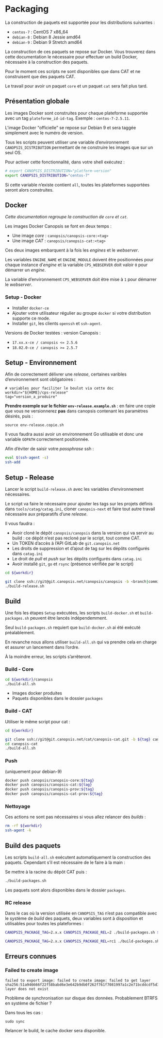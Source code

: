 # Packaging

La construction de paquets est supportée pour les distributions suivantes :

 * `centos-7` : CentOS 7 x86_64
 * `debian-8` : Debian 8 Jessie amd64
 * `debian-9` : Debian 9 Stretch amd64

La construction de ces paquets se repose sur Docker. Vous trouverez dans cette documentation le nécessaire pour effectuer un build Docker, nécessaire à la construction des paquets.

Pour le moment ces scripts ne sont disponibles que dans CAT et ne construisent que des paquets CAT.

Le travail pour avoir un paquet `core` et un paquet `cat` sera fait plus tard.

## Présentation globale

Les images Docker sont construites pour chaque plateforme supportée avec un tag `plateforme_id-id-tag`. Exemple : `centos-7-2.5.11`.

L’image Docker "officielle" se repose sur Debian 9 et sera taggée simplement avec le numéro de version.

Tous les scripts peuvent utiliser une variable d’environnement `CANOPSIS_DISTRIBUTION` permettant de ne construire les images que sur un seul OS.

Pour activer cette fonctionnalité, dans votre shell exécutez :

```bash
# export CANOPSIS_DISTRIBUTION="platform-version"
export CANOPSIS_DISTRIBUTION="centos-7"
```

Si cette variable n’existe contient `all`, toutes les plateformes supportées seront alors construites.

## Docker

*Cette documentation regroupe la construction de `core` et `cat`.*

Les images Docker Canopsis se font en deux temps :

 * Une image *core* : `canopsis/canopsis-core:<tag>`
 * Une image *CAT* : `canopsis/canopsis-cat:<tag>`

Ces deux images embarquent à la fois les *engines* et le *webserver*.

Les variables `ENGINE_NAME` et `ENGINE_MODULE` doivent être positionnées pour chaque instance d’*engine* et la variable `CPS_WEBSERVER` doit valoir `0` pour démarrer un *engine*.

La variable d’environnement `CPS_WEBSERVER` doit être mise à `1` pour démarrer le *webserver*.

### Setup - Docker

 * Installer `docker-ce`
 * Ajouter votre utilisateur régulier au groupe `docker` si votre distribution supporte ce mode.
 * Installer `git`, les clients `openssh` et `ssh-agent`.

Versions de Docker testées : version Canopsis :

 * `17.xx.x-ce / canopsis <= 2.5.6`
 * `18.02.0-ce / canopsis >= 2.5.7`

## Setup - Environnement

Afin de correctement délivrer une *release*, certaines varibles d’environnement sont obligatoires :

```
# variables pour faciliter le boulot via cette doc
workdir="${HOME}/cps-release"
tag="version_a_produire"
```

**Prendre exemple sur le fichier `env-release.example.sh`** : en faire une copie que vous ne versionnerez **pas** dans canopsis contenant les paramètres désirés, puis :

```
source env-release.copie.sh
```

Il vous faudra aussi avoir un environnement Go utilisable et donc une variable `GOPATH` correctement positionnée.

Afin d’éviter de saisir votre *passphrase* ssh :

```bash
eval $(ssh-agent -s)
ssh-add
```

## Setup - Release

Lancer le script `build-release.sh` avec les variables d’environnement nécessaires.

Le script va faire le nécessaire pour ajouter les tags sur les projets définis dans `tools/catag/catag.ini`, cloner `canopsis-next` et faire tout autre travail nécessaire aux préparatifs d’une *release*.

Il vous faudra :

 * Avoir cloné le dépôt `canopsis/canopsis` dans la version qui va servir au build : ce dépôt n’est pas recloné par le script, tout comme CAT.
 * Un TOKEN d’accès à l’API GitLab de `git.canopsis.net`
 * Les droits de suppression et d’ajout de tag sur les dépôts configurés dans `catag.ini`
 * Le droit de *pull* et *push* sur les dépôts configurés dans `catag.ini`
 * Avoir installé `git`, `go` et `rsync` (présence vérifiée par le script)

```bash
cd ${workdir}

git clone ssh://git@git.canopsis.net/canopsis/canopsis -b <branch|commit>
./build-release.sh
```

## Build

Une fois les étapes `Setup` exécutées, les scripts `build-docker.sh` et `build-packages.sh` peuvent être lancés indépendemment.

Seul `build-packages.sh` requiert que `build-docker.sh` ai été exécuté préalablement.

En revanche nous allons utiliser `build-all.sh` qui va prendre cela en charge et assurer un lancement dans l’ordre.

À la moindre erreur, les scripts s’arrêteront.

### Build - Core

```bash
cd ${workdir}/canopsis
./build-all.sh
```

 * Images docker produites
 * Paquets disponibles dans le dossier `packages`

### Build - CAT

Utiliser le même script pour cat :

```bash
cd ${workdir}

git clone ssh://git@git.canopsis.net/cat/canopsis-cat.git -b ${tag} canopsis-cat
cd canopsis-cat
./build-all.sh
```

### Push

(uniquement pour debian-9)

```bash
docker push canopsis/canopsis-core:${tag}
docker push canopsis/canopsis-cat:${tag}
docker push canopsis/canopsis-prov:${tag}
docker push canopsis/canopsis-cat-prov:${tag}
```

### Nettoyage

Ces actions ne sont pas nécessaires si vous allez relancer des *builds* :

```bash
rm -rf ${workdir}
ssh-agent -k
```

## Build des paquets

Les scripts `build-all.sh` exécutent automatiquement la construction des paquets. Cependant s’il est nécessaire de le faire à la main :

Se mettre à la racine du dépôt CAT puis :

```bash
./build-packages.sh
```

Les paquets sont alors disponibles dans le dossier `packages`.

### RC release 

Dans le cas où la version utilisée en `CANOPSIS_TAG` n’est pas compatible avec le système de *build* des paquets, deux variables sont à disposition et utilisables pour toutes les plateformes :

```bash
CANOPSIS_PACKAGE_TAG=2.x.x CANOPSIS_PACKAGE_REL=2 ./build-packages.sh ${tag}

CANOPSIS_PACKAGE_TAG=2.x.x CANOPSIS_PACKAGE_REL=rc1 ./build-packages.sh ${tag}
```

## Erreurs connues

### Failed to create image

```
failed to export image: failed to create image: failed to get layer sha256:51a946666f22f58babd6e3e642b9db0f262f761f7081997a1c2e71bcddcdf5d3: layer does not exist
```

Problème de synchronisation sur disque des données. Probablement BTRFS en système de fichier ?

Dans tous les cas :

```
sudo sync
```

Relancer le build, le cache docker sera disponible.
